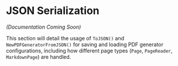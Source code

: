 # JSON Serialization

_(Documentation Coming Soon)_

This section will detail the usage of `ToJSON()` and `NewPDFGeneratorFromJSON()` for saving and loading PDF generator configurations, including how different page types (`Page`, `PageReader`, `MarkdownPage`) are handled.
